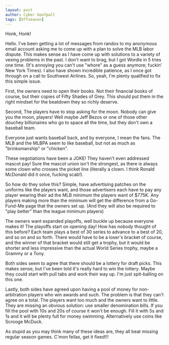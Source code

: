 ```yaml
---
layout: post
author: Cyber Goofpall
tags: [Offseason]
---
```


Honk, Honk!

Hello. I've been getting a lot of messages from randos to my anonymous email account asking me to come up with a plan to solve the MLB labor dispute. This makes sense as I have come up with solutions to a variety of vexing problems in the past. I don't want to brag, but I got Wordle in 5 tries one time. (It's annoying you can't use "whore" as a guess anymore; fuckin' New York Times). I also have shown incredible patience, as I once got through on a call to Southwest Airlines. So, yeah, I'm plenty qualified to fix this simple issue.

First, the owners need to open their books. Not their financial books of course, but their copies of Fifty Shades of Grey. This should put them in the right mindset for the beatdown they so richly deserve.

Second, The players have to stop asking for the moon. Nobody can give you the moon, players! Well maybe Jeff Bezos or one of those other douchey billionaires who go to space all the time, but they don't own a baseball team.

Everyone just wants baseball back, and by everyone, I mean the fans. The MLB and the MLBPA seem to like baseball, but not as much as "brinksmanship" or "chicken".

These negotiations have been a JOKE! They haven't even addressed mascot pay! Sure the mascot union isn't the strongest, as there is always some clown who crosses the picket line (literally a clown. I think Ronald McDonald did it once, fucking scab!).

So how do they solve this? Simple, have advertising patches on the uniforms like the players want, and those advertisers each have to pay any player wearing their ad the MLB minimum the players want of $775K. Any players making more than the minimum will get the difference from a Go-Fund-Me page that the owners set up. (And they will also be required to "play better" than the league minimum players)

The owners want expanded playoffs, well buckle up because everyone makes it! The playoffs start on opening day! How has nobody thought of this before? Each team plays a best of 30 series to advance to a best of 20, and so on and so forth. There would have to be a loser's bracket of course, and the winner of that bracket would still get a trophy, but it would be shorter and less impressive than the actual World Series trophy, maybe a Grammy or a Tony.

Both sides seem to agree that there should be a lottery for draft picks. This makes sense, but I've been told it's really hard to win the lottery. Maybe they could start with pull tabs and work their way up. I'm just spit-balling on this one.

Lastly, both sides have agreed upon having a pool of money for non-arbitration players who win awards and such. The problem is that they can't agree on a total. The players want too much and the owners want to little. They are missing an obvious solution: use smaller denomination bills. If you fill the pool with 10s and 20s of course it won't be enough. Fill it with 5s and 1s and it will be plenty full for money swimming. Alternatively use coins like Scrooge McDuck.

As stupid as you may think many of these ideas are, they all beat missing regular season games. C'mon fellas, get it fixed!!!